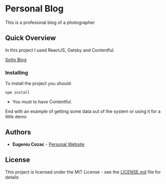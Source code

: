 # Personal Blog

This is a profesional blog of a photographer

## Quick Overview

In this project I used ReactJS, Gatsby and Contentful.

[Sotto Blog](https://6044b382707d1c3f71a3db91--sotto.netlify.app/)

### Installing

To install the project you should:

```
npm install
```

- You must to have Contentful.

End with an example of getting some data out of the system or using it for a little demo

## Authors

- **Eugeniu Cozac** - [Personal Website](http://eugenecozac.com/)

## License

This project is licensed under the MIT License - see the [LICENSE.md](LICENSE.md) file for details

